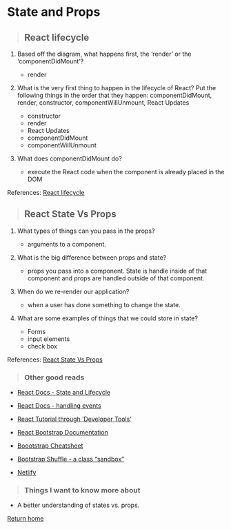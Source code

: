 # State and Props

> ## React lifecycle

1. Based off the diagram, what happens first, the ‘render’ or the ‘componentDidMount’?
   * render

2. What is the very first thing to happen in the lifecycle of React?
Put the following things in the order that they happen: componentDidMount, render, constructor, componentWillUnmount, React Updates
   * constructor
   * render
   * React Updates
   * componentDidMount
   * componentWillUnmount

3. What does componentDidMount do?
   * execute the React code when the component is already placed in the DOM

References:
[React lifecycle](https://medium.com/@joshuablankenshipnola/react-component-lifecycle-events-cb77e670a093)


> ## React State Vs Props

1. What types of things can you pass in the props?
   * arguments to a component.

2. What is the big difference between props and state?
   * props you pass into a component. State is handle inside of that component and props are handled outside of that component.

3. When do we re-render our application?
   * when a user has done something to change the state.

4. What are some examples of things that we could store in state?
   * Forms
   * input elements
   * check box


References:
[React State Vs Props](https://www.youtube.com/watch?v=IYvD9oBCuJI)

> ### Other good reads

* [React Docs - State and Lifecycle](https://reactjs.org/docs/state-and-lifecycle.html)

* [React Docs - handling events](https://reactjs.org/docs/handling-events.html)

* [React Tutorial through ‘Developer Tools’](https://reactjs.org/tutorial/tutorial.html)

* [React Bootstrap Documentation](https://react-bootstrap.github.io/)

* [Boootstrap Cheatsheet](https://getbootstrap.com/docs/5.0/examples/cheatsheet/)

* [Bootstrap Shuffle - a class “sandbox”](https://bootstrapshuffle.com/classes)

* [Netlify](https://www.netlify.com/)


> ### Things I want to know more about

* A better understanding of states vs. props.

[Return home](../README.md)
